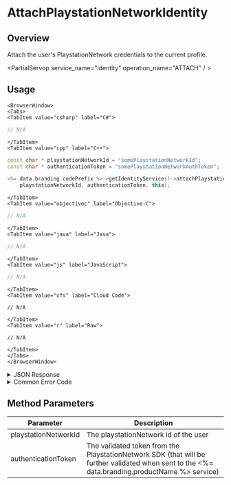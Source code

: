 # AttachPlaystationNetworkIdentity
## Overview
Attach the user's PlaystationNetwork credentials to the current profile.



<PartialServop service_name="identity" operation_name="ATTACH" / >

## Usage

```mdx-code-block
<BrowserWindow>
<Tabs>
<TabItem value="csharp" label="C#">
```

```csharp
// N/A
```

```mdx-code-block
</TabItem>
<TabItem value="cpp" label="C++">
```

```cpp
const char * playstationNetworkId = "somePlaystationNetworkId";
const char * authenticationToken = "somePlaystationNetworkAuthToken";

<%= data.branding.codePrefix %>->getIdentityService()->attachPlaystationNetworkIdentity(
    playstationNetworkId, authenticationToken, this);
```

```mdx-code-block
</TabItem>
<TabItem value="objectivec" label="Objective-C">
```

```objectivec
// N/A
```

```mdx-code-block
</TabItem>
<TabItem value="java" label="Java">
```

```java
// N/A
```

```mdx-code-block
</TabItem>
<TabItem value="js" label="JavaScript">
```

```javascript
// N/A
```

```mdx-code-block
</TabItem>
<TabItem value="cfs" label="Cloud Code">
```

```cfscript
// N/A
```

```mdx-code-block
</TabItem>
<TabItem value="r" label="Raw">
```

```cfscript
// N/A
```

```mdx-code-block
</TabItem>
</Tabs>
</BrowserWindow>
```

<details>
<summary>JSON Response</summary>

```json
{
    "status" : 200,
    "data" : null
}
```
</details>

<details>
<summary>Common Error Code</summary>

### Status Codes
Code | Name | Description
---- | ---- | -----------
40211 | DUPLICATE_IDENTITY_TYPE | Returned when trying to attach an identity type that already exists for that profile. For instance you can have only one PlaystationNetwork identity for a profile.
40212 | MERGE_PROFILES | Returned when trying to attach an identity type that would result in two profiles being merged into one (for instance an anonymous account and a PlaystationNetwork account).

</details>


## Method Parameters
Parameter | Description
--------- | -----------
playstationNetworkId | The playstationNetwork id of the user
authenticationToken | The validated token from the PlaystationNetwork SDK (that will be further validated when sent to the <%= data.branding.productName %> service)



